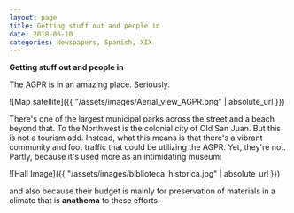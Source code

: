 ```yaml
---
layout: page
title: Getting stuff out and people in
date: 2018-06-10
categories: Newspapers, Spanish, XIX
---
```


**Getting stuff out and people in**

The AGPR is in an amazing place. Seriously.

![Map satellite]({{ "/assets/images/Aerial_view_AGPR.png" | absolute_url }})

There's one of the largest municipal parks across the street and a beach beyond that. To the Northwest is the colonial city of Old San Juan. But this is not a tourism add. Instead, what this means is that there's a vibrant community and foot traffic that could be utilizing the AGPR. Yet, they're not. Partly, because it's used more as an intimidating museum:		

![Hall Image]({{ "/assets/images/biblioteca_historica.jpg" | absolute_url }})

and also because their budget is mainly for preservation of materials in a climate that is **anathema** to these efforts.  



 